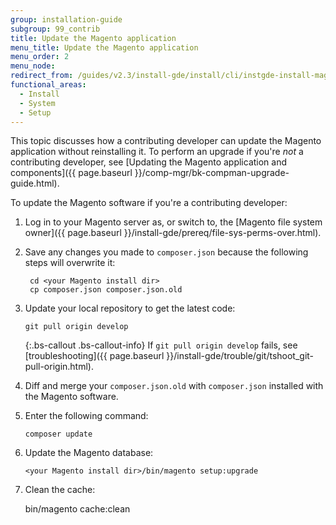 ```yaml
---
group: installation-guide
subgroup: 99_contrib
title: Update the Magento application
menu_title: Update the Magento application
menu_order: 2
menu_node:
redirect_from: /guides/v2.3/install-gde/install/cli/instgde-install-magento-update-db
functional_areas:
  - Install
  - System
  - Setup
---
```


This topic discusses how a contributing developer can update the Magento application without reinstalling it. To perform an upgrade if you're *not* a contributing developer, see [Updating the Magento application and components]({{ page.baseurl }}/comp-mgr/bk-compman-upgrade-guide.html).

To update the Magento software if you're a contributing developer:

1.	Log in to your Magento server as, or switch to, the [Magento file system owner]({{ page.baseurl }}/install-gde/prereq/file-sys-perms-over.html).
3. Save any changes you made to `composer.json` because the following steps will overwrite it:

		cd <your Magento install dir>
		cp composer.json composer.json.old

3.	Update your local repository to get the latest code:

		git pull origin develop

	{:.bs-callout .bs-callout-info}
  If `git pull origin develop` fails, see [troubleshooting]({{ page.baseurl }}/install-gde/trouble/git/tshoot_git-pull-origin.html).

3.	Diff and merge your `composer.json.old` with `composer.json` installed with the Magento software.
4.	Enter the following command:

		composer update

5.	Update the Magento database:

		<your Magento install dir>/bin/magento setup:upgrade

6.  Clean the cache:

    bin/magento cache:clean
